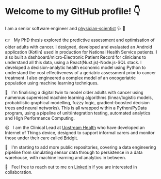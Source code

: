 # Welcome to my GitHub profile! 👇

I am a senior software engineer and [physician-scientist](https://www.hyms.ac.uk/about/people/gordon-mckenzie) 🩺 🧪

👉 &nbsp; My PhD thesis explored the predictive assessment and optimisation of older adults with cancer. I designed, developed and evaluated an Android application (Kotlin) used in production for National Health Service patients. I also built a dashboard/micro-Electronic Patient Record for clinicians to understand all this data, using a React(Nuxt.js)-Node.js-SQL stack. I developed a decision-analytic health economic model using Python to understand the cost effectiveness of a geriatric assessment prior to cancer treatment. I also engineered a complex model of an oncogeriatric population using machine learning techniques. 

🤔 &nbsp; I'm finalising a digital twin to model older adults with cancer using numerous supervised machine learning algorithms (linear/logistic models, probabilistic graphical modelling, fuzzy logic, gradient-boosted decision trees and neural networks). This is all wrapped within a Python/PyData program, using a pipeline of unit/integration testing, automated analytics and High Performance Computing.

😃 &nbsp; I am the Clinical Lead at [Upstream Health](https://upstream.health) who have developed an Internet of Things device, designed to support informal carers and monitor those under their care called [Bridgit](https://bridgit.care). 

🌱 &nbsp; I'm starting to add more public repositories, covering a data engineering pipeline from simulating sensor data through to persistence in a data warehouse, with machine learning and analytics in between. 

💬 &nbsp; Feel free to reach out to me on [LinkedIn](https://www.linkedin.com/in/gordon-a-g-mckenzie/) if you are interested in collaboration. 

